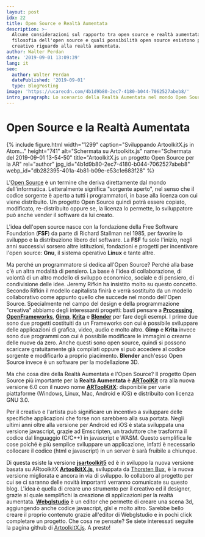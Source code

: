 ```yaml
---
layout: post
idx: 22
title: Open Source e Realtà Aumentata
description: >-
  Alcune considerazioni sul rapporto tra open source e realtà aumentata: La
  filosofia dell'open source e quali possibilità open source esistono per un
  creativo riguardo alla realtà aumentata. 
author: Walter Perdan
date: '2019-09-01 13:09:39'
lang: it
seo:
  author: Walter Perdan
  datePublished: '2019-09-01'
  type: BlogPosting
image: 'https://ucarecdn.com/4b1d9b80-2ec7-4180-b044-7062527abeb8/'
intro_paragraph: Lo scenario della Realtà Aumentata nel mondo Open Source.
---
```

# Open Source e la Realtà Aumentata

{% include figure.html width="1299" caption="Sviluppando ArtoolkitX.js in Atom..." height="741" alt="Schermata su Artoolkitx.js" name="Schermata del 2019-09-01 13-54-50" title="ArtoolkitX.js un progetto Open Source per la AR" rel="author" jpg_id="4b1d9b80-2ec7-4180-b044-7062527abeb8" webp_id="db282395-401a-4b81-b09e-e53c1e683f28" %}

L'[Open Source](https://it.wikipedia.org/wiki/Open_source) è un termine che deriva direttamente dal mondo dell'informatica. Letteralmente significa "sorgente aperto", nel senso che il codice sorgente è aperto a tutti i programmatori, in base alla licenza con cui viene distribuito. Un progetto Open Source quindi potrà essere copiato, modificato,  re-distribuito oppure se, la licenza lo permette, lo sviluppatore può anche vender il software da lui creato.

L'idea dell'open source nasce con la fondazione della Free Software Foundation (**FSF**) da parte di Richard Stallman nel 1985, per favorire lo sviluppo e la distribuzione libero del software. La **FSF** fu solo l'inizio, negli anni successivi sorsero altre istituzioni, fondazioni e progetti per incentivare l'open source: **Gnu**, il sistema operativo **Linux** e tante altre. 

Ma perché un programmatore si dedica all'Open Source?  Perché alla base c'è un altra modalità di pensiero. La base è l'idea di collaborazione, di volontà di un altro modello di sviluppo economico, sociale e di pensiero, di condivisione delle idee. Jeremy Rifkin ha insistito molto su questo concetto. Secondo Rifkin il modello capitalista finirà e verrà sostituito da un modello collaborativo come appunto quello che succede nel mondo dell'Open Source. Specialmente nel campo del design e della programmazione "creativa" abbiamo degli interessanti progetti: basti pensare a [**Processing**](https://processing.org/), [**OpenFrameworks**](https://openframeworks.cc), [**Gimp**](https://www.gimp.org), [**Krita**](https://krita.org)  e [**Blender**](https://www.blender.org) per fare degli esempi. I prime due sono due progetti costituiti da un Frameworks con cui è possibile sviluppare delle applicazioni di grafica, video, audio e molto altro. **Gimp** e **Krita** invece sono due programmi con cui è possibile modificare le immagini o crearne delle nuove da zero. Anche questi sono open source, quindi si possono scaricare gratuitamente già compilati oppure si può accedere al codice sorgente e modificarlo a proprio piacimento. **Blender** anch'esso Open Source invece è un software per la modellazione 3D.

Ma che cosa dire della Realtà Aumentata e l'Open Source?  Il progetto Open Source più importante per la **Realtà Aumentata** è [**ARToolKit**](https://en.wikipedia.org/wiki/ARToolKit) ora alla nuova versione 6.0 con il nuovo nome [**ARToolKitX**](https://www.artoolkitx.org/): disponibile per varie piattaforme (Windows, Linux, Mac, Android e iOS) e distribuito con licenza GNU 3.0. 

Per il creativo e l'artista può significare un incentivo a sviluppare delle specifiche applicazioni che forse non sarebbero alla sua portata. Negli ultimi anni oltre alla versione per Android ed iOS è stata sviluppata una versione javascript, grazie ad Emscripten, un traduttore che trasforma il codice dal linguaggio (C/C++) in javascript e WASM. Questo semplifica le cose poiché è più semplice sviluppare un applicazione, infatti è necessario collocare il codice (html e javascript) in un server è sarà fruibile a chiunque.

Di questa esiste la versione [**jsartoolkit5**](https://github.com/artoolkit/jsartoolkit5) ed è in sviluppo la nuova versione basata su ARtoolkitX [**ArtoolkitX.js**](https://github.com/augmentmy-world/artoolkitX.js), sviluppata da [Thorsten Bux](http://augmentmy.world/), è la nuova versione migliorata e ancora in via di sviluppo. Io collaboro al progetto per cui se ci saranno delle novità importanti verranno comunicate su questo blog. L'idea è quella di creare uno strumento per il creativo ed il designer, grazie al quale semplifichi la creazione di applicazioni per la realtà aumentata. [**Webglstudio**](https://webglstudio.org) è un editor che permette di creare una scena 3d, aggiungendo anche codice javascript, glsl e molto altro. Sarebbe bello creare il proprio contenuto grazie all'editor di Webglstudio e in pochi click completare un progetto. Che cosa ne pensate? Se siete interessati seguite la pagina github di [ArtoolkitX.js](https://github.com/augmentmy-world/artoolkitX.js). A presto!
